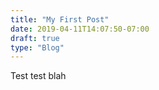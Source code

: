 ```yaml
---
title: "My First Post"
date: 2019-04-11T14:07:50-07:00
draft: true
type: "Blog"
---
```


Test test blah